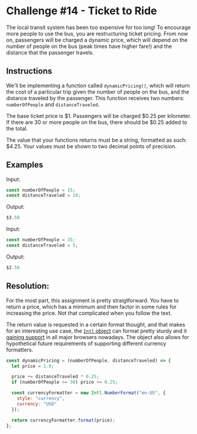 # Challenge #14 - Ticket to Ride

The local transit system has been too expensive for too long! To encourage more people to use the bus, you are restructuring ticket pricing. From now on, passengers will be charged a dynamic price, which will depend on the number of people on the bus (peak times have higher fare!) and the distance that the passenger travels.

## Instructions

We'll be implementing a function called `dynamicPricing()`, which will return the cost of a particular trip given the number of people on the bus, and the distance traveled by the passenger. This function receives two numbers: `numberOfPeople` and `distanceTraveled`.

The base ticket price is $1. Passengers will be charged $0.25 per kilometer. If there are 30 or more people on the bus, there should be \$0.25 added to the total.

The value that your functions returns must be a string, formatted as such: \$4.25. Your values must be shown to two decimal points of precision.

## Examples

Input:

```js
const numberOfPeople = 15;
const distanceTraveled = 10;
```

Output:

```js
$3.50
```

Input:

```js
const numberOfPeople = 35;
const distanceTraveled = 5;
```

Output:

```js
$2.50
```

## Resolution:

For the most part, this assignment is pretty straigtforward. You have to return a price, which has a minimum and then factor in some rules for increasing the price. Not that complicated when you follow the text.

The return value is requested in a certain format thought, and that makes for an interesting use case, the [`Intl` object](https://developer.mozilla.org/en-US/docs/Web/JavaScript/Reference/Global_Objects/NumberFormat#Specifications) can format pretty sturdy and it [gaining support](https://caniuse.com/#search=Intl) in all major browsers nowadays. The object also allows for hypothetical future requirements of supporting different currency formatters.

```js
const dynamicPricing = (numberOfPeople, distanceTraveled) => {
  let price = 1.0;

  price += distanceTraveled * 0.25;
  if (numberOfPeople >= 30) price += 0.25;

  const currencyFormatter = new Intl.NumberFormat("en-US", {
    style: "currency",
    currency: "USD"
  });

  return currencyFormatter.format(price);
};
```
